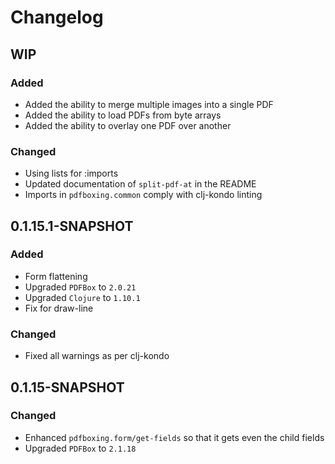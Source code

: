 # Changelog

## WIP

### Added
- Added the ability to merge multiple images into a single PDF
- Added the ability to load PDFs from byte arrays
- Added the ability to overlay one PDF over another

### Changed
- Using lists for :imports
- Updated documentation of `split-pdf-at` in the README
- Imports in `pdfboxing.common` comply with clj-kondo linting

## 0.1.15.1-SNAPSHOT

### Added
- Form flattening
- Upgraded `PDFBox` to `2.0.21`
- Upgraded `Clojure` to `1.10.1`
- Fix for draw-line

### Changed
- Fixed all warnings as per clj-kondo

## 0.1.15-SNAPSHOT

### Changed

- Enhanced `pdfboxing.form/get-fields` so that it gets even the child fields
- Upgraded `PDFBox` to `2.1.18`
